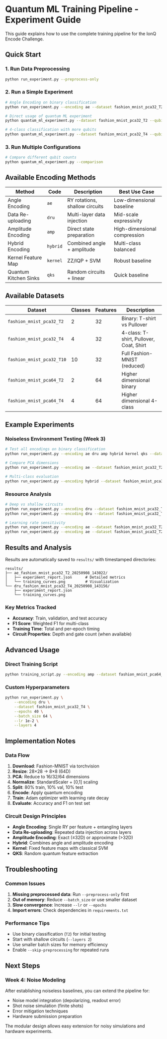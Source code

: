 # Quantum ML Training Pipeline - Experiment Guide

This guide explains how to use the complete training pipeline for the IonQ Encode Challenge.

## Quick Start

### 1. Run Data Preprocessing
```bash
python run_experiment.py --preprocess-only
```

### 2. Run a Simple Experiment
```bash
# Angle Encoding on binary classification
python run_experiment.py --encoding ae --dataset fashion_mnist_pca32_T2 --epochs 5

# Direct usage of quantum ML experiment
python quantum_ml_experiment.py --dataset fashion_mnist_pca32_T2 --qubits 4 --epochs 8

# 4-class classification with more qubits
python quantum_ml_experiment.py --dataset fashion_mnist_pca32_T4 --qubits 6 --epochs 10
```

### 3. Run Multiple Configurations  
```bash
# Compare different qubit counts
python quantum_ml_experiment.py --comparison
```

## Available Encoding Methods

| Method | Code | Description | Best Use Case |
|--------|------|-------------|---------------|
| Angle Encoding | `ae` | RY rotations, shallow circuits | Low-dimensional baseline |
| Data Re-uploading | `dru` | Multi-layer data injection | Mid-scale expressivity |
| Amplitude Encoding | `amp` | Direct state preparation | High-dimensional compression |
| Hybrid Encoding | `hybrid` | Combined angle + amplitude | Multi-class balanced |
| Kernel Feature Map | `kernel` | ZZ/IQP + SVM | Robust baseline |
| Quantum Kitchen Sinks | `qks` | Random circuits + linear | Quick baseline |

## Available Datasets

| Dataset | Classes | Features | Description |
|---------|---------|----------|-------------|
| `fashion_mnist_pca32_T2` | 2 | 32 | Binary: T-shirt vs Pullover |
| `fashion_mnist_pca32_T4` | 4 | 32 | 4-class: T-shirt, Pullover, Coat, Shirt |
| `fashion_mnist_pca32_T10` | 10 | 32 | Full Fashion-MNIST (reduced) |
| `fashion_mnist_pca64_T2` | 2 | 64 | Higher dimensional binary |
| `fashion_mnist_pca64_T4` | 4 | 64 | Higher dimensional 4-class |

## Example Experiments

### Noiseless Environment Testing (Week 3)
```bash
# Test all encodings on binary classification
python run_experiment.py --encoding ae dru amp hybrid kernel qks --dataset fashion_mnist_pca32_T2 --epochs 20

# Compare PCA dimensions
python run_experiment.py --encoding ae --dataset fashion_mnist_pca32_T2 fashion_mnist_pca64_T2 --epochs 15

# Multi-class evaluation
python run_experiment.py --encoding hybrid --dataset fashion_mnist_pca32_T4 --epochs 25
```

### Resource Analysis
```bash
# Deep vs shallow circuits
python run_experiment.py --encoding dru --dataset fashion_mnist_pca32_T2 --layers 1 --epochs 20
python run_experiment.py --encoding dru --dataset fashion_mnist_pca32_T2 --layers 5 --epochs 20

# Learning rate sensitivity
python run_experiment.py --encoding ae --dataset fashion_mnist_pca32_T2 --lr 1e-3 --epochs 30
python run_experiment.py --encoding ae --dataset fashion_mnist_pca32_T2 --lr 1e-2 --epochs 30
```

## Results and Analysis

Results are automatically saved to `results/` with timestamped directories:

```
results/
├── ae_fashion_mnist_pca32_T2_20250908_143022/
│   ├── experiment_report.json      # Detailed metrics
│   └── training_curves.png         # Visualization
└── dru_fashion_mnist_pca32_T4_20250908_143156/
    ├── experiment_report.json
    └── training_curves.png
```

### Key Metrics Tracked
- **Accuracy**: Train, validation, and test accuracy
- **F1 Score**: Weighted F1 for multi-class
- **Training Time**: Total and per-epoch timing
- **Circuit Properties**: Depth and gate count (when available)

## Advanced Usage

### Direct Training Script
```bash
python training_script.py --encoding amp --dataset fashion_mnist_pca64_T4 --epochs 30 --batch_size 16 --lr 3e-3
```

### Custom Hyperparameters
```bash
python run_experiment.py \
    --encoding dru \
    --dataset fashion_mnist_pca32_T4 \
    --epochs 40 \
    --batch_size 64 \
    --lr 1e-2 \
    --layers 4
```

## Implementation Notes

### Data Flow
1. **Download**: Fashion-MNIST via torchvision
2. **Resize**: 28×28 → 8×8 (64D)  
3. **PCA**: Reduce to 16/32/64 dimensions
4. **Normalize**: StandardScaler + [0,1] scaling
5. **Split**: 80% train, 10% val, 10% test
6. **Encode**: Apply quantum encoding
7. **Train**: Adam optimizer with learning rate decay
8. **Evaluate**: Accuracy and F1 on test set

### Circuit Design Principles
- **Angle Encoding**: Single RY per feature + entangling layers
- **Data Re-uploading**: Repeated data injection across layers
- **Amplitude Encoding**: Exact (≤32D) or approximate (>32D)
- **Hybrid**: Combines angle and amplitude encoding
- **Kernel**: Fixed feature maps with classical SVM
- **QKS**: Random quantum feature extraction

## Troubleshooting

### Common Issues
1. **Missing preprocessed data**: Run `--preprocess-only` first
2. **Out of memory**: Reduce `--batch_size` or use smaller dataset
3. **Slow convergence**: Increase `--lr` or `--epochs`
4. **Import errors**: Check dependencies in `requirements.txt`

### Performance Tips
- Use binary classification (`T2`) for initial testing
- Start with shallow circuits (`--layers 2`)
- Use smaller batch sizes for memory efficiency
- Enable `--skip-preprocessing` for repeated runs

## Next Steps

### Week 4: Noise Modeling
After establishing noiseless baselines, you can extend the pipeline for:
- Noise model integration (depolarizing, readout error)
- Shot noise simulation (finite shots)
- Error mitigation techniques
- Hardware submission preparation

The modular design allows easy extension for noisy simulations and hardware experiments.